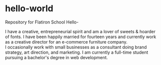 # hello-world
Repository for Flatiron School
Hello-

I have a creative, entrepreneurial spirit and am a lover of sweets & hoarder of fonts. 
I have been happily married for fourteen years and currently work as a creative director for an e-commerce furniture company.  
I occasionally work with small businesses as a consultant doing brand strategy, art direction, and marketing. 
I am currently a full-time student pursuing a bachelor's degree in web development.  


